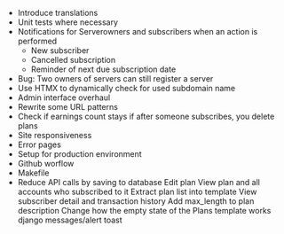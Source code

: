 - Introduce translations
- Unit tests where necessary
- Notifications for Serverowners and subscribers when an action is performed
    - New subscriber
    - Cancelled subscription
    - Reminder of next due subscription date
- Bug: Two owners of servers can still register a server
- Use HTMX to dynamically check for used subdomain name
- Admin interface overhaul
- Rewrite some URL patterns
- Check if earnings count stays if after someone subscribes, you delete plans
- Site responsiveness
- Error pages
- Setup for production environment
- Github worflow
- Makefile
- Reduce API calls by saving to database
Edit plan
View plan and all accounts who subscribed to it
Extract plan list into template
View subscriber detail and transaction history
Add max_length to plan description
Change how the empty state of the Plans template works
django messages/alert toast